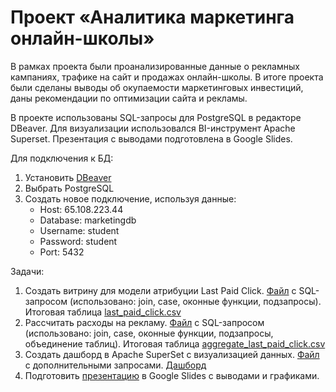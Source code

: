 # Проект «‎Аналитика маркетинга онлайн-школы»‎
В рамках проекта были проанализированные данные о рекламных кампаниях, трафике на сайт и продажах онлайн-школы. В итоге проекта были сделаны выводы об окупаемости маркетинговых инвестиций, даны рекомендации по оптимизации сайта и рекламы.


В проекте использованы SQL-запросы для PostgreSQL в редакторе DBeaver. Для визуализации использовался BI-инструмент Apache Superset. Презентация с выводами подготовлена в Google Slides.


Для подключения к БД:
1. Установить [DBeaver](https://dbeaver.io/download/)
2. Выбрать PostgreSQL
3. Создать новое подключение, используя данные:
   * Host: 65.108.223.44 
   * Database: marketingdb 
   * Username: student 
   * Password: student 
   * Port: 5432
  

Задачи:
1. Создать витрину для модели атрибуции Last Paid Click. [Файл](https://github.com/katpvlv/Online-school-analytics-project/blob/main/last_paid_click.sql) с SQL-запросом (использовано: join, case, оконные функции, подзапросы). Итоговая таблица [last_paid_click.csv](https://github.com/katpvlv/Online-school-analytics-project/blob/main/last_paid_click.csv)
2. Рассчитать расходы на рекламу. [Файл](https://github.com/katpvlv/Online-school-analytics-project/blob/main/aggregate_last_paid_click.sql) с SQL-запросом (использовано: join, case, оконные функции, подзапросы, объединение таблиц). Итоговая таблица [aggregate_last_paid_click.csv](https://github.com/katpvlv/Online-school-analytics-project/blob/main/aggregate_last_paid_click.csv)
3. Создать дашборд в Apache SuperSet с визуализацией данных. [Файл](https://github.com/katpvlv/Online-school-analytics-project/blob/main/dashboard.sql) с дополнительными запросами. [Дашборд](https://a06e77b6.us1a.app.preset.io/superset/dashboard/10/?native_filters_key=OPX5NkIy-hkkX2GelXl-O5VszVgSJy0BpuXkUGG5Wip8Nsjivw1UZhCn6LhLoYDi)
4. Подготовить [презентацию](https://github.com/katpvlv/Online-school-analytics-project/blob/main/Presentation.pdf) в Google Slides с выводами и графиками.
